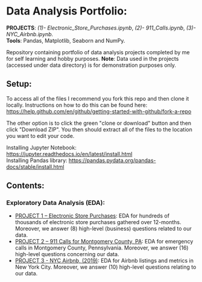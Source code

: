 # Data Analysis Portfolio:
**PROJECTS**: _(1)- Electronic_Store_Purchases.ipynb_, _(2)- 911_Calls.ipynb_, _(3)- NYC_Airbnb.ipynb._ <br>
**Tools**: Pandas, Matplotlib, Seaborn and NumPy.

Repository containing portfolio of data analysis projects completed by me for self learning and hobby purposes.
**Note**: Data used in the projects (accessed under data directory) is for demonstration purposes only.

## Setup:
To access all of the files I recommend you fork this repo and then clone it locally. Instructions on how to do this can be found here: https://help.github.com/en/github/getting-started-with-github/fork-a-repo

The other option is to click the green "clone or download" button and then click "Download ZIP". You then should extract all of the files to the location you want to edit your code.

Installing Jupyter Notebook: https://jupyter.readthedocs.io/en/latest/install.html <br>
Installing Pandas library: https://pandas.pydata.org/pandas-docs/stable/install.html

## Contents:
### Exploratory Data Analysis (EDA):
- [PROJECT 1 – Electronic Store Purchases](https://github.com/AbubakerOsman7/Data-Analysis-Projects/blob/master/Electronic_Store_Purchases.ipynb): EDA for hundreds of thousands of electronic store purchases gathered over 12-months. Moreover, we answer (8) high-level (business) questions related to our data.
- [PROJECT 2 – 911 Calls for Montgomery County, PA](https://github.com/AbubakerOsman7/Data-Analysis-Projects/blob/master/911_Calls.ipynb): EDA for emergency calls in Montgomery County, Pennsylvania. Moreover, we answer (16) high-level questions concerning our data.
- [PROJECT 3 - NYC Airbnb, (2019)](https://github.com/AbubakerOsman7/Data-Analysis-Projects/blob/master/NYC_Airbnb.ipynb): EDA for Airbnb listings and metrics in New York City. Moreover, we answer (10) high-level questions relating to our data.
#
